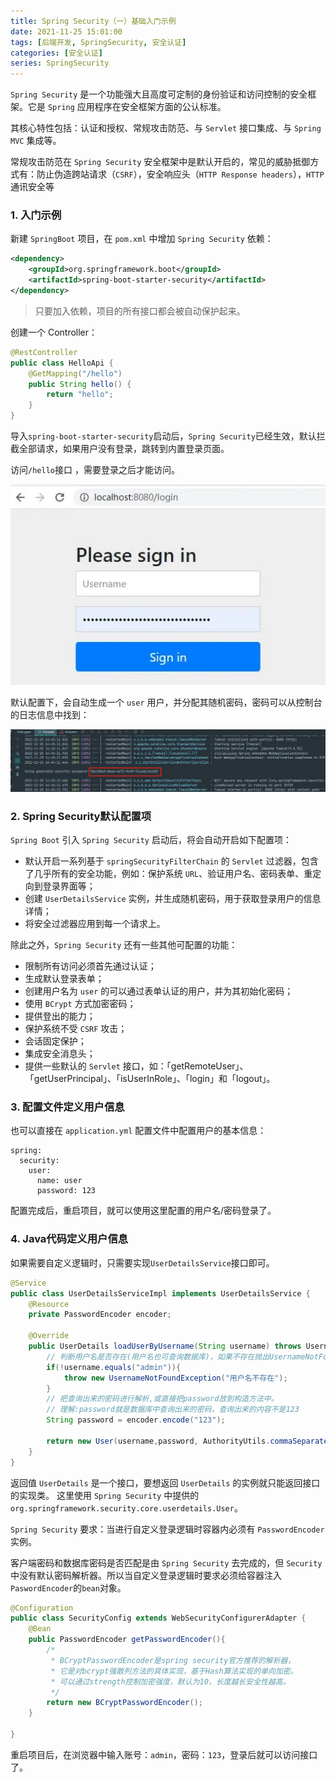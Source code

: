 ```yaml
---
title: Spring Security（一）基础入门示例
date: 2021-11-25 15:01:00
tags: [后端开发, SpringSecurity, 安全认证]
categories: [安全认证]
series: SpringSecurity
---
```


`Spring Security` 是一个功能强大且高度可定制的身份验证和访问控制的安全框架。它是 `Spring` 应用程序在安全框架方面的公认标准。

其核心特性包括：认证和授权、常规攻击防范、与 `Servlet` 接口集成、与 `Spring MVC` 集成等。

常规攻击防范在 `Spring Security` 安全框架中是默认开启的，常见的威胁抵御方式有：防止伪造跨站请求（`CSRF`），安全响应头（`HTTP Response headers`），`HTTP`通讯安全等<!-- more -->

### 1. 入门示例
新建 `SpringBoot` 项目，在 `pom.xml` 中增加 `Spring Security` 依赖：
``` xml
<dependency>
    <groupId>org.springframework.boot</groupId>
    <artifactId>spring-boot-starter-security</artifactId>
</dependency>
```

> 只要加入依赖，项目的所有接口都会被自动保护起来。

创建一个 Controller：
``` java
@RestController
public class HelloApi {
    @GetMapping("/hello")
    public String hello() {
        return "hello";
    }
}
```
导入`spring-boot-starter-security`启动后，`Spring Security`已经生效，默认拦截全部请求，如果用户没有登录，跳转到内置登录页面。

访问`/hello`接口 ，需要登录之后才能访问。

![](up-44bc65394ab67d8d0445bc7a0dc9913df6a.webp)

默认配置下，会自动生成一个 `user` 用户，并分配其随机密码，密码可以从控制台的日志信息中找到：

![](up-2a23b6505fa1faae06a8f1f25f910f979b7.webp)


### 2. Spring Security默认配置项
`Spring Boot` 引入 `Spring Security` 启动后，将会自动开启如下配置项：
- 默认开启一系列基于 `springSecurityFilterChain` 的 `Servlet` 过滤器，包含了几乎所有的安全功能，例如：保护系统 `URL`、验证用户名、密码表单、重定向到登录界面等；
- 创建 `UserDetailsService` 实例，并生成随机密码，用于获取登录用户的信息详情；
- 将安全过滤器应用到每一个请求上。

除此之外，`Spring Security` 还有一些其他可配置的功能：
- 限制所有访问必须首先通过认证；
- 生成默认登录表单；
- 创建用户名为 `user` 的可以通过表单认证的用户，并为其初始化密码；
- 使用 `BCrypt` 方式加密密码；
- 提供登出的能力；
- 保护系统不受 `CSRF` 攻击；
- 会话固定保护；
- 集成安全消息头；
- 提供一些默认的 `Servlet` 接口，如：「getRemoteUser」、「getUserPrincipal」、「isUserInRole」、「login」和「logout」。


### 3. 配置文件定义用户信息
也可以直接在 `application.yml` 配置文件中配置用户的基本信息：
``` ymal
spring:
  security:
    user:
      name: user
      password: 123
```
配置完成后，重启项目，就可以使用这里配置的用户名/密码登录了。


### 4. Java代码定义用户信息
如果需要自定义逻辑时，只需要实现`UserDetailsService`接口即可。
``` java
@Service
public class UserDetailsServiceImpl implements UserDetailsService {
    @Resource
    private PasswordEncoder encoder;

    @Override
    public UserDetails loadUserByUsername(String username) throws UsernameNotFoundException {
        // 判断用户名是否存在(用户名也可查询数据库)，如果不存在抛出UsernameNotFoundException
        if(!username.equals("admin")){
            throw new UsernameNotFoundException("用户名不存在");
        }
        // 把查询出来的密码进行解析,或直接把password放到构造方法中。
        // 理解:password就是数据库中查询出来的密码，查询出来的内容不是123
        String password = encoder.encode("123");

        return new User(username,password, AuthorityUtils.commaSeparatedStringToAuthorityList("admin"));
    }
}
```
返回值 `UserDetails` 是一个接口，要想返回 `UserDetails` 的实例就只能返回接口的实现类。
这里使用 `Spring Security` 中提供的 `org.springframework.security.core.userdetails.User`。

`Spring Security` 要求：当进行自定义登录逻辑时容器内必须有 `PasswordEncoder` 实例。

客户端密码和数据库密码是否匹配是由 `Spring Security` 去完成的，但 `Security` 中没有默认密码解析器。所以当自定义登录逻辑时要求必须给容器注入`PaswordEncoder`的`bean`对象。
``` java
@Configuration
public class SecurityConfig extends WebSecurityConfigurerAdapter {
    @Bean
    public PasswordEncoder getPasswordEncoder(){
        /*
         * BCryptPasswordEncoder是spring security官方推荐的解析器，
         * 它是对bcrypt强散列方法的具体实现，基于Hash算法实现的单向加密。
         * 可以通过strength控制加密强度，默认为10，长度越长安全性越高。
         */
        return new BCryptPasswordEncoder();
    }

}
```
重启项目后，在浏览器中输入账号：`admin`，密码：`123`，登录后就可以访问接口了。
